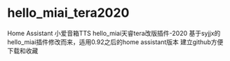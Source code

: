 # hello_miai_tera2020
Home Assistant 小爱音箱TTS hello_miai天睿tera改版插件-2020
基于syjjx的hello_miai插件修改而来，适用0.92之后的home assistant版本
建立github方便下载和收藏
